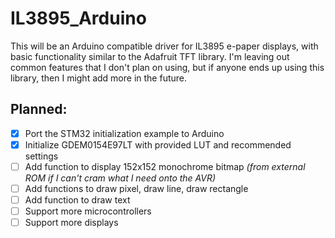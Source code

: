 # IL3895_Arduino
This will be an Arduino compatible driver for IL3895 e-paper displays, with basic functionality similar to the Adafruit TFT library.
I'm leaving out common features that I don't plan on using, but if anyone ends up using this library, then I  might add more in the future.

## Planned:
- [x] Port the STM32 initialization example to Arduino
- [x] Initialize GDEM0154E97LT with provided LUT and recommended settings
- [ ] Add function to display 152x152 monochrome bitmap *(from external ROM if I can't cram what I need onto the AVR)*
- [ ] Add functions to draw pixel, draw line, draw rectangle
- [ ] Add function to draw text
- [ ] Support more microcontrollers
- [ ] Support more displays
